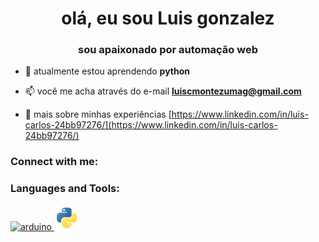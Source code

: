 <h1 align="center">olá, eu sou Luis gonzalez</h1>
<h3 align="center">sou apaixonado por automação web</h3>

- 🌱 atualmente estou aprendendo **python**

- 📫 você me acha através do e-mail **luiscmontezumag@gmail.com**

- 📄 mais sobre minhas experiências [https://www.linkedin.com/in/luis-carlos-24bb97276/](https://www.linkedin.com/in/luis-carlos-24bb97276/)

<h3 align="left">Connect with me:</h3>
<p align="left">
</p>

<h3 align="left">Languages and Tools:</h3>
<p align="left"> <a href="https://www.arduino.cc/" target="_blank" rel="noreferrer"> <img src="https://cdn.worldvectorlogo.com/logos/arduino-1.svg" alt="arduino" width="40" height="40"/> </a> <a href="https://www.python.org" target="_blank" rel="noreferrer"> <img src="https://raw.githubusercontent.com/devicons/devicon/master/icons/python/python-original.svg" alt="python" width="40" height="40"/> </a> </p>




<!---
- 👋 Hi, I’m @yumenso61
- 👀 I’m interested in ...
- 🌱 I’m currently learning ...
- 💞️ I’m looking to collaborate on ...
- 📫 How to reach me ...


yumenso61/yumenso61 is a ✨ special ✨ repository because its `README.md` (this file) appears on your GitHub profile.
You can click the Preview link to take a look at your changes.
--->
